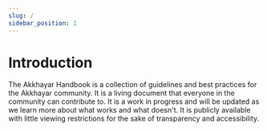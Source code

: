 ```yaml
---
slug: /
sidebar_position: 1
---
```


# Introduction

The Akkhayar Handbook is a collection of guidelines and best practices for the Akkhayar community. It is a living document that everyone in the community can contribute to. It is a work in progress and will be updated as we learn more about what works and what doesn't. It is publicly available with little viewing restrictions for the sake of transparency and accessibility.
